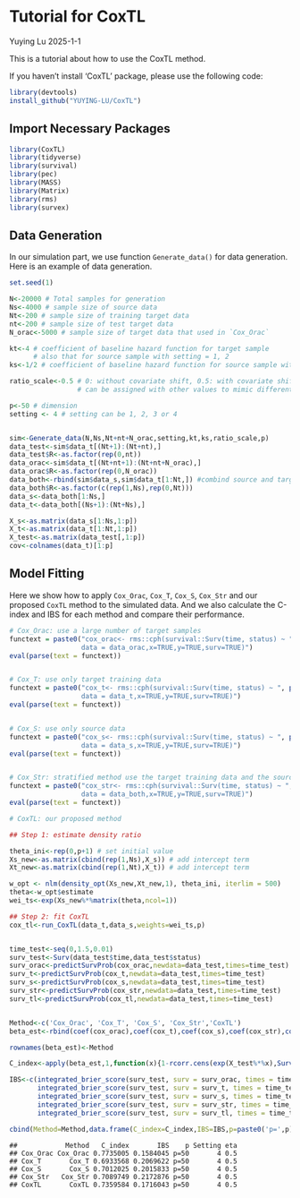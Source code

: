 Tutorial for CoxTL
================
Yuying Lu
2025-1-1

This is a tutorial about how to use the CoxTL method.

If you haven’t install ‘CoxTL’ package, please use the following code:

``` r
library(devtools)
install_github("YUYING-LU/CoxTL")
```

## Import Necessary Packages

``` r
library(CoxTL)
library(tidyverse)
library(survival)
library(pec)
library(MASS)
library(Matrix)
library(rms)
library(survex)
```

## Data Generation

In our simulation part, we use function `Generate_data()` for data
generation. Here is an example of data generation.

``` r
set.seed(1)

N<-20000 # Total samples for generation
Ns<-4000 # sample size of source data
Nt<-200 # sample size of training target data
nt<-200 # sample size of test target data
N_orac<-5000 # sample size of target data that used in `Cox_Orac`

kt<-4 # coefficient of baseline hazard function for target sample 
      # also that for source sample with setting = 1, 2
ks<-1/2 # coefficient of baseline hazard function for source sample with setting = 3, 4

ratio_scale<-0.5 # 0: without covariate shift, 0.5: with covariate shift
                 # can be assigned with other values to mimic different degree of covariate shift 

p<-50 # dimension
setting <- 4 # setting can be 1, 2, 3 or 4


sim<-Generate_data(N,Ns,Nt+nt+N_orac,setting,kt,ks,ratio_scale,p)
data_test<-sim$data_t[(Nt+1):(Nt+nt),]
data_test$R<-as.factor(rep(0,nt))
data_orac<-sim$data_t[(Nt+nt+1):(Nt+nt+N_orac),]
data_orac$R<-as.factor(rep(0,N_orac))
data_both<-rbind(sim$data_s,sim$data_t[1:Nt,]) #combind source and target data
data_both$R<-as.factor(c(rep(1,Ns),rep(0,Nt)))
data_s<-data_both[1:Ns,]
data_t<-data_both[(Ns+1):(Nt+Ns),]

X_s<-as.matrix(data_s[1:Ns,1:p])
X_t<-as.matrix(data_t[1:Nt,1:p])
X_test<-as.matrix(data_test[,1:p])
cov<-colnames(data_t)[1:p]
```

## Model Fitting

Here we show how to apply `Cox_Orac`, `Cox_T`, `Cox_S`, `Cox_Str` and
our proposed `CoxTL` method to the simulated data. And we also calculate
the C-index and IBS for each method and compare their performance.

``` r
# Cox_Orac: use a large number of target samples 
functext = paste0("cox_orac<- rms::cph(survival::Surv(time, status) ~ ", paste(cov, collapse = "+"), ", 
                  data = data_orac,x=TRUE,y=TRUE,surv=TRUE)")
eval(parse(text = functext))


# Cox_T: use only target training data
functext = paste0("cox_t<- rms::cph(survival::Surv(time, status) ~ ", paste(cov, collapse = "+"), ", 
                  data = data_t,x=TRUE,y=TRUE,surv=TRUE)")
eval(parse(text = functext))


# Cox_S: use only source data
functext = paste0("cox_s<- rms::cph(survival::Surv(time, status) ~ ", paste(cov, collapse = "+"), ", 
                  data = data_s,x=TRUE,y=TRUE,surv=TRUE)")
eval(parse(text = functext))


# Cox_Str: stratified method use the target training data and the source data
functext = paste0("cox_str<- rms::cph(survival::Surv(time, status) ~ ", paste(c(cov,'strat(R)'), collapse = "+"), ", 
                  data = data_both,x=TRUE,y=TRUE,surv=TRUE)")
eval(parse(text = functext))

# CoxTL: our proposed method

## Step 1: estimate density ratio

theta_ini<-rep(0,p+1) # set initial value
Xs_new<-as.matrix(cbind(rep(1,Ns),X_s)) # add intercept term
Xt_new<-as.matrix(cbind(rep(1,Nt),X_t)) # add intercept term

w_opt <- nlm(density_opt(Xs_new,Xt_new,1), theta_ini, iterlim = 500)
theta<-w_opt$estimate
wei_ts<-exp(Xs_new%*%matrix(theta,ncol=1))

## Step 2: fit CoxTL
cox_tl<-run_CoxTL(data_t,data_s,weights=wei_ts,p)


time_test<-seq(0,1.5,0.01)
surv_test<-Surv(data_test$time,data_test$status)
surv_orac<-predictSurvProb(cox_orac,newdata=data_test,times=time_test)
surv_t<-predictSurvProb(cox_t,newdata=data_test,times=time_test)
surv_s<-predictSurvProb(cox_s,newdata=data_test,times=time_test)
surv_str<-predictSurvProb(cox_str,newdata=data_test,times=time_test)
surv_tl<-predictSurvProb(cox_tl,newdata=data_test,times=time_test)


Method<-c('Cox_Orac', 'Cox_T', 'Cox_S', 'Cox_Str','CoxTL')
beta_est<-rbind(coef(cox_orac),coef(cox_t),coef(cox_s),coef(cox_str),coef(cox_tl))

rownames(beta_est)<-Method

C_index<-apply(beta_est,1,function(x){1-rcorr.cens(exp(X_test%*%x),Surv(data_test$time,data_test$status))['C Index']})

IBS<-c(integrated_brier_score(surv_test, surv = surv_orac, times = time_test),
       integrated_brier_score(surv_test, surv = surv_t, times = time_test),
       integrated_brier_score(surv_test, surv = surv_s, times = time_test),
       integrated_brier_score(surv_test, surv = surv_str, times = time_test),
       integrated_brier_score(surv_test, surv = surv_tl, times = time_test))

cbind(Method=Method,data.frame(C_index=C_index,IBS=IBS,p=paste0('p=',p),Setting=setting),eta=ratio_scale)
```

    ##            Method   C_index       IBS    p Setting eta
    ## Cox_Orac Cox_Orac 0.7735005 0.1584045 p=50       4 0.5
    ## Cox_T       Cox_T 0.6933568 0.2069622 p=50       4 0.5
    ## Cox_S       Cox_S 0.7012025 0.2015833 p=50       4 0.5
    ## Cox_Str   Cox_Str 0.7089749 0.2172876 p=50       4 0.5
    ## CoxTL       CoxTL 0.7359584 0.1716043 p=50       4 0.5
